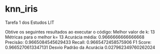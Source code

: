 # knn_iris
Tarefa 1 dos Estudos LIT

Obtive os seguintes resultados ao executar o código:
Melhor valor de k: 13
Métricas para o melhor k= 13
Acurácia média:  0.9666666666666668
Precisão:  0.9665084545629433
Recall:  0.9665472458575906
F1 Score:  0.9665270613347131
Desvio Padrão da Acurácia 0.027962349760262024
